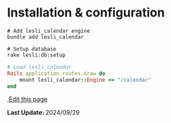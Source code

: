 # Installation & configuration

```shell
# Add lesli_calendar engine
bundle add lesli_calendar
```

```shell
# Setup database
rake lesli:db:setup
```

```ruby
# Load lesli_calendar
Rails.application.routes.draw do
    mount lesli_calendar::Engine => "/calendar"
end
```

<section class="lesli-markdown-info">
    <p><a target="blank" href="https://github.com/LesliTech/LesliCalendar/tree/master/docs/about/installation.md"><i class="ri-external-link-fill"></i>&nbsp;Edit this page</a><p/>
    <p><b>Last Update: </b>2024/09/29</p>
</section>

<!-- This code was automatically generated -->
<!-- to update this docs please run rake docs:build -->

